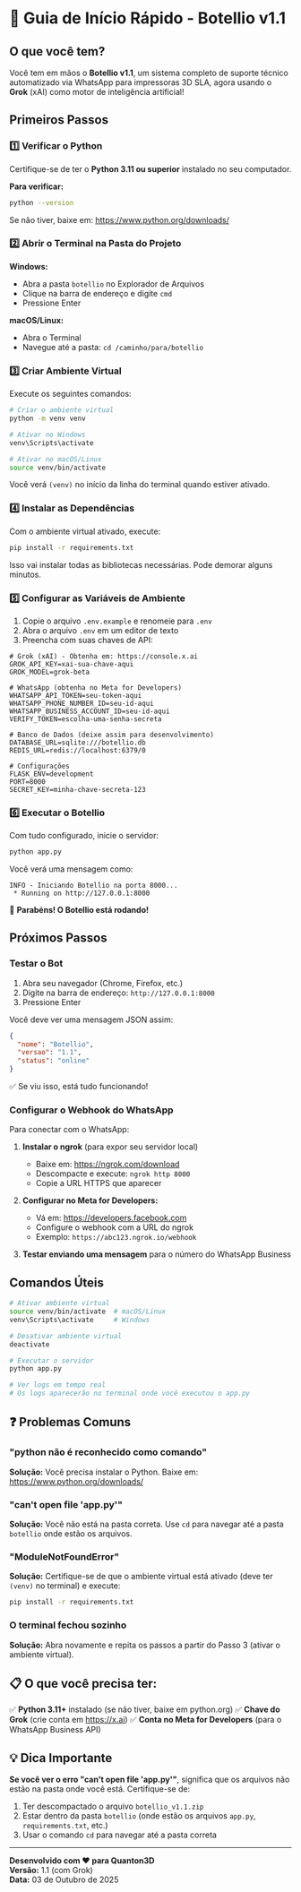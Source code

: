 # 🚀 Guia de Início Rápido - Botellio v1.1

## O que você tem?

Você tem em mãos o **Botellio v1.1**, um sistema completo de suporte técnico automatizado via WhatsApp para impressoras 3D SLA, agora usando o **Grok** (xAI) como motor de inteligência artificial!

## Primeiros Passos

### 1️⃣ Verificar o Python

Certifique-se de ter o **Python 3.11 ou superior** instalado no seu computador.

**Para verificar:**
```bash
python --version
```

Se não tiver, baixe em: https://www.python.org/downloads/

### 2️⃣ Abrir o Terminal na Pasta do Projeto

**Windows:**
- Abra a pasta `botellio` no Explorador de Arquivos
- Clique na barra de endereço e digite `cmd`
- Pressione Enter

**macOS/Linux:**
- Abra o Terminal
- Navegue até a pasta: `cd /caminho/para/botellio`

### 3️⃣ Criar Ambiente Virtual

Execute os seguintes comandos:

```bash
# Criar o ambiente virtual
python -m venv venv

# Ativar no Windows
venv\Scripts\activate

# Ativar no macOS/Linux
source venv/bin/activate
```

Você verá `(venv)` no início da linha do terminal quando estiver ativado.

### 4️⃣ Instalar as Dependências

Com o ambiente virtual ativado, execute:

```bash
pip install -r requirements.txt
```

Isso vai instalar todas as bibliotecas necessárias. Pode demorar alguns minutos.

### 5️⃣ Configurar as Variáveis de Ambiente

1. Copie o arquivo `.env.example` e renomeie para `.env`
2. Abra o arquivo `.env` em um editor de texto
3. Preencha com suas chaves de API:

```env
# Grok (xAI) - Obtenha em: https://console.x.ai
GROK_API_KEY=xai-sua-chave-aqui
GROK_MODEL=grok-beta

# WhatsApp (obtenha no Meta for Developers)
WHATSAPP_API_TOKEN=seu-token-aqui
WHATSAPP_PHONE_NUMBER_ID=seu-id-aqui
WHATSAPP_BUSINESS_ACCOUNT_ID=seu-id-aqui
VERIFY_TOKEN=escolha-uma-senha-secreta

# Banco de Dados (deixe assim para desenvolvimento)
DATABASE_URL=sqlite:///botellio.db
REDIS_URL=redis://localhost:6379/0

# Configurações
FLASK_ENV=development
PORT=8000
SECRET_KEY=minha-chave-secreta-123
```

### 6️⃣ Executar o Botellio

Com tudo configurado, inicie o servidor:

```bash
python app.py
```

Você verá uma mensagem como:
```
INFO - Iniciando Botellio na porta 8000...
 * Running on http://127.0.0.1:8000
```

🎉 **Parabéns! O Botellio está rodando!**

## Próximos Passos

### Testar o Bot

1. Abra seu navegador (Chrome, Firefox, etc.)
2. Digite na barra de endereço: `http://127.0.0.1:8000`
3. Pressione Enter

Você deve ver uma mensagem JSON assim:
```json
{
  "nome": "Botellio",
  "versao": "1.1",
  "status": "online"
}
```

✅ Se viu isso, está tudo funcionando!

### Configurar o Webhook do WhatsApp

Para conectar com o WhatsApp:

1. **Instalar o ngrok** (para expor seu servidor local)
   - Baixe em: https://ngrok.com/download
   - Descompacte e execute: `ngrok http 8000`
   - Copie a URL HTTPS que aparecer

2. **Configurar no Meta for Developers:**
   - Vá em: https://developers.facebook.com
   - Configure o webhook com a URL do ngrok
   - Exemplo: `https://abc123.ngrok.io/webhook`

3. **Testar enviando uma mensagem** para o número do WhatsApp Business

## Comandos Úteis

```bash
# Ativar ambiente virtual
source venv/bin/activate  # macOS/Linux
venv\Scripts\activate     # Windows

# Desativar ambiente virtual
deactivate

# Executar o servidor
python app.py

# Ver logs em tempo real
# Os logs aparecerão no terminal onde você executou o app.py
```

## ❓ Problemas Comuns

### "python não é reconhecido como comando"
**Solução:** Você precisa instalar o Python. Baixe em: https://www.python.org/downloads/

### "can't open file 'app.py'"
**Solução:** Você não está na pasta correta. Use `cd` para navegar até a pasta `botellio` onde estão os arquivos.

### "ModuleNotFoundError"
**Solução:** Certifique-se de que o ambiente virtual está ativado (deve ter `(venv)` no terminal) e execute:
```bash
pip install -r requirements.txt
```

### O terminal fechou sozinho
**Solução:** Abra novamente e repita os passos a partir do Passo 3 (ativar o ambiente virtual).

## 📋 O que você precisa ter:

✅ **Python 3.11+** instalado (se não tiver, baixe em python.org)
✅ **Chave do Grok** (crie conta em https://x.ai)
✅ **Conta no Meta for Developers** (para o WhatsApp Business API)

## 💡 Dica Importante

**Se você ver o erro "can't open file 'app.py'"**, significa que os arquivos não estão na pasta onde você está. Certifique-se de:

1. Ter descompactado o arquivo `botellio_v1.1.zip`
2. Estar dentro da pasta `botellio` (onde estão os arquivos `app.py`, `requirements.txt`, etc.)
3. Usar o comando `cd` para navegar até a pasta correta

---

**Desenvolvido com ❤️ para Quanton3D**  
**Versão:** 1.1 (com Grok)  
**Data:** 03 de Outubro de 2025
